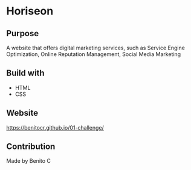 # Horiseon
## Purpose
A website that offers digital marketing services, such as Service Engine Optimization, Online Reputation Management, 
Social Media Marketing

## Build with
* HTML
* CSS

## Website
https://benitocr.github.io/01-challenge/

## Contribution
Made by Benito C
